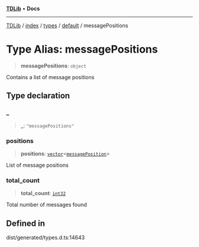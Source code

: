 [**TDLib**](../../../../../../README.md) • **Docs**

***

[TDLib](../../../../../../modules.md) / [index](../../../../../README.md) / [types](../../../README.md) / [default](../README.md) / messagePositions

# Type Alias: messagePositions

> **messagePositions**: `object`

Contains a list of message positions

## Type declaration

### \_

> **\_**: `"messagePositions"`

### positions

> **positions**: [`vector`](vector.md)\<[`messagePosition`](messagePosition.md)\>

List of message positions

### total\_count

> **total\_count**: [`int32`](int32.md)

Total number of messages found

## Defined in

dist/generated/types.d.ts:14643
